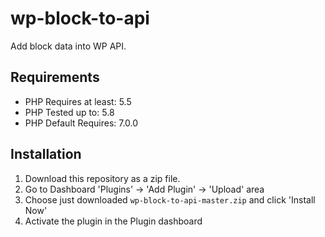 # wp-block-to-api
Add block data into WP API.

## Requirements
- PHP Requires at least: 5.5
- PHP Tested up to: 5.8
- PHP Default Requires: 7.0.0

## Installation
1. Download this repository as a zip file.
3. Go to Dashboard 'Plugins' -> 'Add Plugin' -> 'Upload' area
4. Choose just downloaded `wp-block-to-api-master.zip` and click 'Install Now'
5. Activate the plugin in the Plugin dashboard
